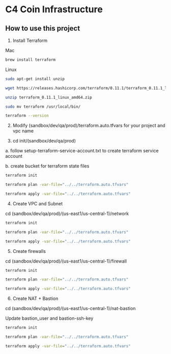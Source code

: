 # C4 Coin Infrastructure

## How to use this project

1. Install Terraform 

Mac
```bash
brew install terraform
```
Linux
```bash
sudo apt-get install unzip

wget https://releases.hashicorp.com/terraform/0.11.1/terraform_0.11.1_linux_amd64.zip

unzip terraform_0.11.1_linux_amd64.zip

sudo mv terraform /usr/local/bin/

terraform --version
```
2. Modify  (sandbox/dev/qa/prod)/terraform.auto.tfvars for your project and vpc name

3. cd init/(sandbox/dev/qa/prod)


a. follow setup-terraform-service-account.txt to create terraform service account

b. create bucket for terraform state files
```bash
terraform init 
```

```bash
terraform plan -var-file="../../terraform.auto.tfvars"
```
```bash
terraform apply -var-file="../../terraform.auto.tfvars"
```

4.  Create VPC and Subnet

cd (sandbox/dev/qa/prod)/(us-east1/us-central-1)/network
```bash
terraform init
```
```bash
terraform plan -var-file="../../terraform.auto.tfvars"
```
```bash
terraform apply -var-file="../../terraform.auto.tfvars"
```

5.  Create firewalls

cd (sandbox/dev/qa/prod)/(us-east1/us-central-1)/firewall
```bash
terraform init
```
```bash
terraform plan -var-file="../../terraform.auto.tfvars"
```
```bash
terraform apply -var-file="../../terraform.auto.tfvars"
```

6.  Create NAT + Bastion

cd (sandbox/dev/qa/prod)/(us-east1/us-central-1)/nat-bastion

Update bastion_user and bastion-ssh-key 

```bash
terraform init
```
```bash
terraform plan -var-file="../../terraform.auto.tfvars"
```
```bash
terraform apply -var-file="../../terraform.auto.tfvars"
```
